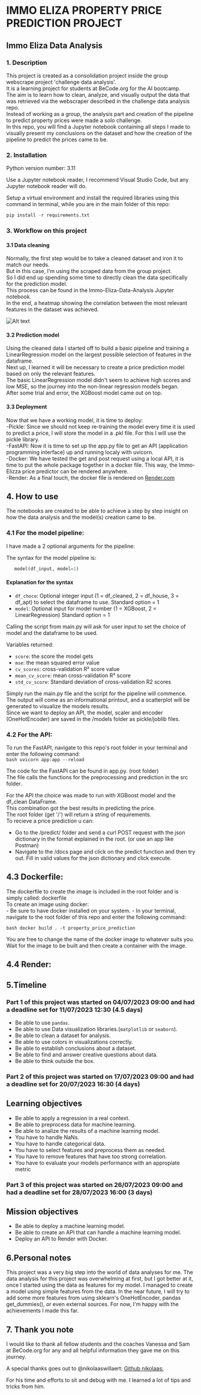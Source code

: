 # IMMO ELIZA PROPERTY PRICE PREDICTION PROJECT

## Immo Eliza Data Analysis

### 1. **Description**

   This project is created as a consolidation project inside the group webscrape project 'challenge data analysis'.  
   It is a learning project for students at BeCode.org for the AI bootcamp.  
   The aim is to learn how to clean, analyze, and visually output the data that was retrieved via the webscraper described in the challenge data analysis repo.  
   Instead of working as a group, the analysis part and creation of the pipeline to predict property prices were made a solo challenge.  
   In this repo, you will find a Jupyter notebook containing all steps I made to visually present my conclusions on the dataset and how the creation of the pipeline to predict the prices came to be.  

### 2. **Installation**

   Python version number: 3.11  

   Use a Jupyter notebook reader, I recommend Visual Studio Code, but any Jupyter notebook reader will do.  

   Setup a virtual environment and install the required libraries using this command in terminal, while you are in the main folder of this repo:  

   ```python
   pip install -r requirements.txt
   ```

### 3. **Workflow on this project**

#### 3.1 **Data cleaning**

   Normally, the first step would be to take a cleaned dataset and iron it to match our needs.  
   But in this case, I'm using the scraped data from the group project.  
   So I did end up spending some time to directly clean the data specifically for the prediction model.  
   This process can be found in the Immo-Eliza-Data-Analysis Jupyter notebook.  
   In the end, a heatmap showing the correlation between the most relevant features in the dataset was achieved.  

   ![Alt text](<data-exploration/Correlation Matrix.png>)

#### 3.2 **Prediction model**

   Using the cleaned data I started off to build a basic pipeline and training a LinearRegression model on the largest possible selection of features in the dataframe.  
   Next up, I learned it will be necessary to create a price prediction model based on only the relevant features.  
   The basic LinearRegression model didn't seem to achieve high scores and low MSE, so the journey into the non-linear regression models began.  
   After some trial and error, the XGBoost model came out on top.  

#### 3.3 **Deployment**

   Now that we have a working model, it is time to deploy:  
      -Pickle: Since we should not keep re-training the model every time it is used to predict a price, I will store the model in a .pkl file. For this I will use the pickle library.  
      -FastAPI: Now it is time to set up the app.py file to get an API (application programming interface) up and running localy with uvicorn.  
      -Docker: We have tested the get and post request using a local API, it is time to put the whole package together in a docker file. This way, the Immo-Elizza price predictor can be rendered anywhere.  
      -Render: As a final touch, the docker file is rendered on  [Render.com](https://render.com/)  

## 4. **How to use**

   The notebooks are created to be able to achieve a step by step insight on how the data analysis and the model(s) creation came to be.  

### 4.1 **For the model pipeline:**

   I have made a 2 optional arguments for the pipeline:  

   The syntax for the model pipeline is:  

   ```python
      model(df_input, model=1)
   ```

#### Explanation for the syntax

- `df_choce`: Optional integer input (1 = df_cleaned, 2 = df_house, 3 = df_apt) to select the dataframe to use. Standard option = 1  
- `model`: Optional input for model number (1 = XGBoost, 2 = LinearRegression) Standard option = 1  

Calling the script from main.py will ask for user input to set the choice of model and the dataframe to be used.  

Variables returned:  

- `score`: the score the model gets  
- `mse`: the mean squared error value  
- `cv_scores`: cross-validation R² score value  
- `mean_cv_score`: mean cross-validation R² score  
- `std_cv_score`: Standard deviation of cross-validation R2 scores  

Simply run the main.py file and the script for the pipeline will commence.  
The output will come as an informational printout, and a scatterplot will be generated to visualize the models results.  
Since we want to deploy an API, the model, scaler and encoder (OneHotEncoder) are saved in the /models folder as pickle/joblib files.  

### 4.2 **For the API:**
  
   To run the FastAPI, navigate to this repo's root folder in your terminal and enter the following command:  
   `bash
   uvicorn app:app --reload
`  

   The code for the FastAPI can be found in app.py. (root folder)  
   The file calls the functions for the preprocessing and prediction in the src folder.  
  
   For the API the choice was made to run with XGBoost model and the df_clean DataFrame.  
   This combination got the best results in predicting the price.  
   The root folder (get '/') will return a string of requirements.  
   To recieve a price prediction u can:  

- Go to the /predict/ folder and send a curl POST request with the json dictionary in the format explained in the root. (or use an app like Postman)  
- Navigate to the /docs page and click on the predict function and then try out. Fill in valid values for the json dictionary and click execute.  

## 4.3 **Dockerfile:**

The dockerfile to create the image is included in the root folder and is simply called: dockerfile  
To create an image using docker:  
    - Be sure to have docker installed on your system.
    - In your terminal, navigate to the root folder of this repo and enter the following command:

   `bash
      docker build . -t property_price_prediction
`  

You are free to change the name of the docker image to whatever suits you.
Wait for the image to be built and then create a container with the image.

## 4.4 **Render:**



## 5.**Timeline**

### Part 1 of this project was started on 04/07/2023 09:00 and had a deadline set for 11/07/2023 12:30 (4.5 days)

- Be able to use `pandas`.
- Be able to use Data visualization libraries.(`matplotlib` or `seaborn`).
- Be able to clean a dataset for analysis.
- Be able to use colors in visualizations correctly.
- Be able to establish conclusions about a dataset.
- Be able to find and answer creative questions about data.
- Be able to think outside the box.

### Part 2 of this project was started on 17/07/2023 09:00 and had a deadline set for 20/07/2023 16:30 (4 days)

## Learning objectives

- Be able to apply a regression in a real context.
- Be able to preprocess data for machine learning.
- Be able to analize the results of a machine learning model.
- You have to handle NaNs.
- You have to handle categorical data.
- You have to select features and preprocess them as needed.
- You have to remove features that have too strong correlation.
- You have to evaluate your models performance with an appropiate metric

### Part 3 of this project was started on 26/07/2023 09:00 and had a deadline set for 28/07/2023 16:00 (3 days)

## Mission objectives

- Be able to deploy a machine learning model.
- Be able to create an API that can handle a machine learning model.
- Deploy an API to Render with Docker.

## 6.**Personal notes**

   This project was a very big step into the world of data analyses for me.
   The data analysis for this project was overwhelming at first, but I got better at it, once I started using the data as features for my model.
   I managed to create a model using simple features from the data.
   In the near future, I will try to add some more features from using sklearn's OneHotEncoder, pandas get_dummies(), or even external sources.
   For now, I'm happy with the achievements I made this far.

## 7. **Thank you note**

   I would like to thank all fellow students and the coaches Vanessa and Sam at BeCode.org for any and all helpful information they gave me on this journey.

   A special thanks goes out to @nikolaaswillaert: [Github nikolaas:](https://github.com/nikolaaswillaert/)

   For his time and efforts to sit and debug with me. I learned a lot of tips and tricks from him.
